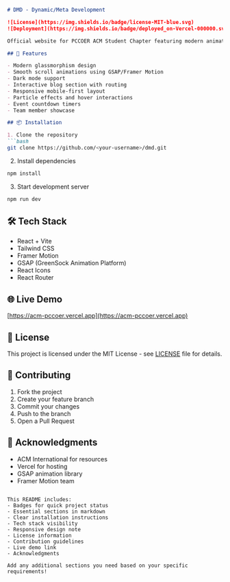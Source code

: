 ```markdown
# DMD - Dynamic/Meta Development

![License](https://img.shields.io/badge/license-MIT-blue.svg)
![Deployment](https://img.shields.io/badge/deployed_on-Vercel-000000.svg?logo=vercel)

Official website for PCCOER ACM Student Chapter featuring modern animations and dynamic content.

## 🚀 Features

- Modern glassmorphism design
- Smooth scroll animations using GSAP/Framer Motion
- Dark mode support
- Interactive blog section with routing
- Responsive mobile-first layout
- Particle effects and hover interactions
- Event countdown timers
- Team member showcase

## 📦 Installation

1. Clone the repository
```bash
git clone https://github.com/<your-username>/dmd.git
```
2. Install dependencies
```bash
npm install
```
3. Start development server
```bash
npm run dev
```

## 🛠️ Tech Stack

- React + Vite
- Tailwind CSS
- Framer Motion
- GSAP (GreenSock Animation Platform)
- React Icons
- React Router

## 🌐 Live Demo  
[https://acm-pccoer.vercel.app](https://acm-pccoer.vercel.app)

## 📄 License  
This project is licensed under the MIT License - see [LICENSE](LICENSE) file for details.

## 🤝 Contributing  
1. Fork the project  
2. Create your feature branch  
3. Commit your changes  
4. Push to the branch  
5. Open a Pull Request

## 🙏 Acknowledgments  
- ACM International for resources
- Vercel for hosting
- GSAP animation library
- Framer Motion team
```

This README includes:
- Badges for quick project status
- Essential sections in markdown
- Clear installation instructions
- Tech stack visibility
- Responsive design note
- License information
- Contribution guidelines
- Live demo link
- Acknowledgments

Add any additional sections you need based on your specific requirements!